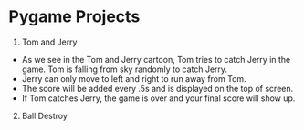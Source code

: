 # Pygame Projects
1. Tom and Jerry
  - As we see in the Tom and Jerry cartoon, Tom tries to catch Jerry in the game. Tom is falling from sky randomly to catch Jerry.
  - Jerry can only move to left and right to run away from Tom.
  - The score will be added every .5s and is displayed on the top of screen.
  - If Tom catches Jerry, the game is over and your final score will show up.
2. Ball Destroy
